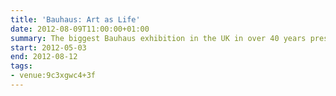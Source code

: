 ```yaml
---
title: 'Bauhaus: Art as Life'
date: 2012-08-09T11:00:00+01:00
summary: The biggest Bauhaus exhibition in the UK in over 40 years presents the modern world’s most famous art school. From expressionist beginnings to a pioneering model uniting art and technology, this London exhibition presents the Bauhaus’ utopian vision to change society in the aftermath of the First World War.
start: 2012-05-03
end: 2012-08-12
tags:
- venue:9c3xgwc4+3f
---
```

